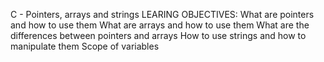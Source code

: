 C - Pointers, arrays and strings
LEARING OBJECTIVES:
What are pointers and how to use them
What are arrays and how to use them
What are the differences between pointers and arrays
How to use strings and how to manipulate them
Scope of variables

